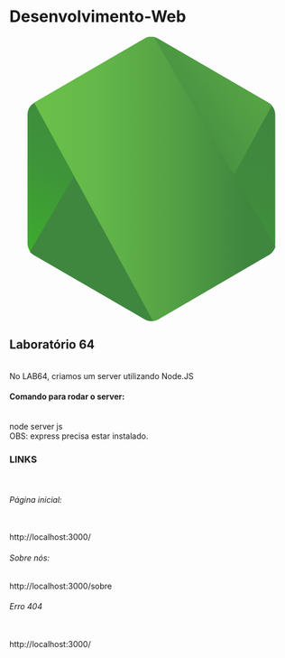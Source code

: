 # Desenvolvimento-Web
 <svg viewBox="0 0 128 128">
<path fill="url(#a)" d="M66.958.825a6.07 6.07 0 0 0-6.035 0L11.103 29.76c-1.895 1.072-2.96 3.095-2.96 5.24v57.988c0 2.143 1.183 4.167 2.958 5.24l49.82 28.934a6.07 6.07 0 0 0 6.036 0l49.82-28.935c1.894-1.072 2.958-3.096 2.958-5.24V35c0-2.144-1.183-4.167-2.958-5.24z"></path><path fill="url(#b)" d="M116.897 29.76 66.841.825A8.161 8.161 0 0 0 65.302.23L9.21 96.798a6.251 6.251 0 0 0 1.657 1.43l50.057 28.934c1.42.833 3.076 1.072 4.615.595l52.66-96.925a3.702 3.702 0 0 0-1.302-1.072z"></path><path fill="url(#c)" d="M116.898 98.225c1.42-.833 2.485-2.262 2.958-3.81L65.066.108c-1.42-.238-2.959-.119-4.26.715L11.104 29.639l53.606 98.355c.71-.12 1.54-.358 2.25-.715z"></path><defs><linearGradient id="a" x1="34.513" x2="27.157" y1="15.535" y2="30.448" gradientTransform="translate(-129.242 -73.715) scale(6.18523)" gradientUnits="userSpaceOnUse"><stop stop-color="#3F873F"></stop><stop offset=".33" stop-color="#3F8B3D"></stop><stop offset=".637" stop-color="#3E9638"></stop><stop offset=".934" stop-color="#3DA92E"></stop><stop offset="1" stop-color="#3DAE2B"></stop></linearGradient><linearGradient id="b" x1="30.009" x2="50.533" y1="23.359" y2="8.288" gradientTransform="translate(-129.242 -73.715) scale(6.18523)" gradientUnits="userSpaceOnUse"><stop offset=".138" stop-color="#3F873F"></stop><stop offset=".402" stop-color="#52A044"></stop><stop offset=".713" stop-color="#64B749"></stop><stop offset=".908" stop-color="#6ABF4B"></stop></linearGradient><linearGradient id="c" x1="21.917" x2="40.555" y1="22.261" y2="22.261" gradientTransform="translate(-129.242 -73.715) scale(6.18523)" gradientUnits="userSpaceOnUse"><stop offset=".092" stop-color="#6ABF4B"></stop><stop offset=".287" stop-color="#64B749"></stop><stop offset=".598" stop-color="#52A044"></stop><stop offset=".862" stop-color="#3F873F"></stop></linearGradient></defs> </svg>
          

<h2>Laboratório 64</h2> 
<br>
No LAB64, criamos um server utilizando Node.JS
<br>
<h4>Comando para rodar o server:</h4>
<br>
node server js 
<br>
OBS: express precisa estar instalado.

<h3>LINKS</h3> 
<br>
<h6>Página inicial:</h6>
<br>
http://localhost:3000/ 
<br>
<h6>Sobre nós:</h6>
http://localhost:3000/sobre
<br>
<h6>Erro 404</h6>
<br>
http://localhost:3000/<qualquercoisa>
